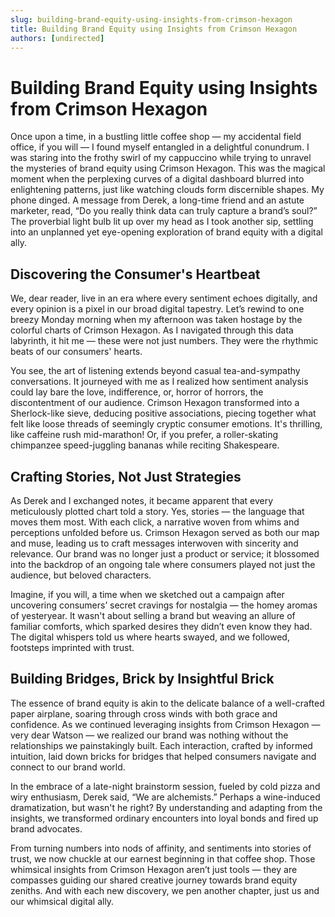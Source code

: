 ```yaml
---
slug: building-brand-equity-using-insights-from-crimson-hexagon
title: Building Brand Equity using Insights from Crimson Hexagon
authors: [undirected]
---
```


# Building Brand Equity using Insights from Crimson Hexagon

Once upon a time, in a bustling little coffee shop — my accidental field office, if you will — I found myself entangled in a delightful conundrum. I was staring into the frothy swirl of my cappuccino while trying to unravel the mysteries of brand equity using Crimson Hexagon. This was the magical moment when the perplexing curves of a digital dashboard blurred into enlightening patterns, just like watching clouds form discernible shapes. My phone dinged. A message from Derek, a long-time friend and an astute marketer, read, “Do you really think data can truly capture a brand’s soul?” The proverbial light bulb lit up over my head as I took another sip, settling into an unplanned yet eye-opening exploration of brand equity with a digital ally.

## Discovering the Consumer's Heartbeat

We, dear reader, live in an era where every sentiment echoes digitally, and every opinion is a pixel in our broad digital tapestry. Let’s rewind to one breezy Monday morning when my afternoon was taken hostage by the colorful charts of Crimson Hexagon. As I navigated through this data labyrinth, it hit me — these were not just numbers. They were the rhythmic beats of our consumers' hearts.

You see, the art of listening extends beyond casual tea-and-sympathy conversations. It journeyed with me as I realized how sentiment analysis could lay bare the love, indifference, or, horror of horrors, the discontentment of our audience. Crimson Hexagon transformed into a Sherlock-like sieve, deducing positive associations, piecing together what felt like loose threads of seemingly cryptic consumer emotions. It's thrilling, like caffeine rush mid-marathon! Or, if you prefer, a roller-skating chimpanzee speed-juggling bananas while reciting Shakespeare. 

## Crafting Stories, Not Just Strategies

As Derek and I exchanged notes, it became apparent that every meticulously plotted chart told a story. Yes, stories — the language that moves them most. With each click, a narrative woven from whims and perceptions unfolded before us. Crimson Hexagon served as both our map and muse, leading us to craft messages interwoven with sincerity and relevance. Our brand was no longer just a product or service; it blossomed into the backdrop of an ongoing tale where consumers played not just the audience, but beloved characters.

Imagine, if you will, a time when we sketched out a campaign after uncovering consumers’ secret cravings for nostalgia — the homey aromas of yesteryear. It wasn't about selling a brand but weaving an allure of familiar comforts, which sparked desires they didn’t even know they had. The digital whispers told us where hearts swayed, and we followed, footsteps imprinted with trust.

## Building Bridges, Brick by Insightful Brick

The essence of brand equity is akin to the delicate balance of a well-crafted paper airplane, soaring through cross winds with both grace and confidence. As we continued leveraging insights from Crimson Hexagon — very dear Watson — we realized our brand was nothing without the relationships we painstakingly built. Each interaction, crafted by informed intuition, laid down bricks for bridges that helped consumers navigate and connect to our brand world.

In the embrace of a late-night brainstorm session, fueled by cold pizza and wiry enthusiasm, Derek said, “We are alchemists.” Perhaps a wine-induced dramatization, but wasn't he right? By understanding and adapting from the insights, we transformed ordinary encounters into loyal bonds and fired up brand advocates.

From turning numbers into nods of affinity, and sentiments into stories of trust, we now chuckle at our earnest beginning in that coffee shop. Those whimsical insights from Crimson Hexagon aren’t just tools — they are compasses guiding our shared creative journey towards brand equity zeniths. And with each new discovery, we pen another chapter, just us and our whimsical digital ally.